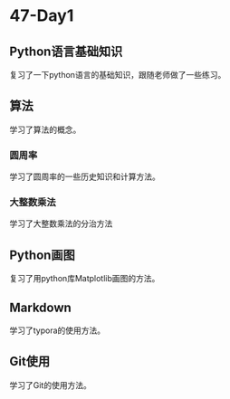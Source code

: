 # 47-Day1

## Python语言基础知识

复习了一下python语言的基础知识，跟随老师做了一些练习。

## 算法

学习了算法的概念。

### 圆周率

学习了圆周率的一些历史知识和计算方法。

### 大整数乘法

学习了大整数乘法的分治方法

## Python画图

复习了用python库Matplotlib画图的方法。

## Markdown

学习了typora的使用方法。

## Git使用

学习了Git的使用方法。
